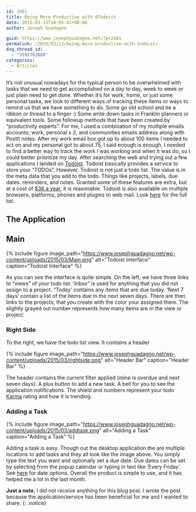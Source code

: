 ```yaml
---
id: 2481
title: Being More Productive with @Todoist
date: 2015-03-13T10:55:41+00:00
author: Joseph Guadagno

guid: https://www.josephguadagno.net/?p=2481
permalink: /2015/03/13/being-more-productive-with-todoist/
dsq_thread_id:
  - "3592762888"
categories:
  - Articles
---
```

<!-- TODO: add figures -->
It’s not unusual nowadays for the typical person to be overwhelmed with tasks that we need to get accomplished on a day to day, week to week or just plain need to get done. Whether it’s for work, home, or just some personal tasks, we look to different ways of tracking these items or ways to remind us that we have something to do.  Some go old school and tie a ribbon or thread to a finger :) Some write down tasks in Franklin planners or equivalent tools. Some followup methods that have been created by “productivity experts”. For me, I used a combination of my multiple emails accounts; work, personal x 2, and communities emails address along with PostIt notes. After my work email box got up to about 100 items I needed to act on and my personal got to about 75, I said enough is enough, I needed to find a better way to track the work I was working and when it was do, so I could better prioritize my day.  After searching the web and trying out a few applications I landed on [Todoist](http://www.todoist.com/). Todoist basically provides a service to store your “TODOs”. However, Todoist is not just a todo list. The value is in the meta data that you add to the todo. Things like projects, labels, due dates. reminders, and notes.  Granted some of these features are extra, but at a cost of [$36 a year](https://todoist.com/premium), it is reasonable. Todoist is also available on multiple browsers, platforms, phones and plugins to web mail.  Look [here](https://todoist.com/Help/Apps) for the full list.

## The Application

## Main

{% include figure image_path="https://www.josephguadagno.net/wp-content/uploads/2015/03/Main.png" alt="Todoist Interface" caption="Todoist Interface" %}

As you can see the interface is quite simple. On the left, we have three links to “views” of your todo list. ‘Inbox” is used for anything that you did not assign to a project. “Today’ contains any items that are due today. ‘Next 7 days’ contain a list of the items due in the next seven days. There are then links to the projects, that you create with the color your assigned them.  The slightly grayed out number represents how many items are in the view or project.

### Right Side

To the right, we have the todo list view.  It contains a header

{% include figure image_path="https://www.josephguadagno.net/wp-content/uploads/2015/03/rightside.png" alt="Header Bar" caption="Header Bar" %}

The header contains the current filter applied (mine is overdue and next seven days). A plus button to add a new task. A bell for you to see the application notifications. The shield and numbers represent your todo [Karma](https://todoist.com/Help/Karma) rating and how it is trending.

### Adding a Task

{% include figure image_path="https://www.josephguadagno.net/wp-content/uploads/2015/03/addtask.png" alt="Adding a Task" caption="Adding a Task" %}

Adding a task is easy. Though out the desktop application the are multiple locations to add tasks and they all look like the image above.  You simply type the text you want and optionally set a due date. Due dates can be set by selecting from the popup calendar or typing in text like ‘Every Friday’.  See [here](https://todoist.com/Help/DatesTimes) for date options. Overall the product is simple to use, and it has helped me a lot in the last month.

**Just a note**, I did not receive anything for this blog post. I wrote the post because the application/service has been beneficial for me and I wanted to share.
{: .notice}
